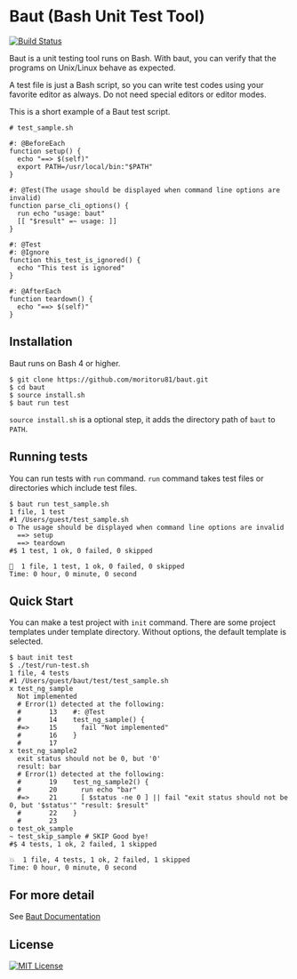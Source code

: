 # Baut (Bash Unit Test Tool)

[![Build Status](https://travis-ci.org/moritoru81/baut.svg?branch=master)](https://travis-ci.org/moritoru81/baut)

Baut is a unit testing tool runs on Bash. With baut, you can verify that the programs on Unix/Linux
behave as expected.

A test file is just a Bash script, so you can write test codes using your favorite editor as always. Do not need special editors
or editor modes.

This is a short example of a Baut test script.

``` shell
# test_sample.sh

#: @BeforeEach
function setup() {
  echo "==> $(self)"
  export PATH=/usr/local/bin:"$PATH"
}

#: @Test(The usage should be displayed when command line options are invalid)
function parse_cli_options() {
  run echo "usage: baut"
  [[ "$result" =~ usage: ]]
}

#: @Test
#: @Ignore
function this_test_is_ignored() {
  echo "This test is ignored"
}

#: @AfterEach
function teardown() {
  echo "==> $(self)"
}
```

## Installation

Baut runs on Bash 4 or higher.

``` shell
$ git clone https://github.com/moritoru81/baut.git
$ cd baut
$ source install.sh
$ baut run test
```

`source install.sh` is a optional step, it adds the directory path of `baut` to `PATH`.


## Running tests

You can run tests with `run` command. `run` command takes test files or directories which include test files.

``` shell
$ baut run test_sample.sh
1 file, 1 test
#1 /Users/guest/test_sample.sh
o The usage should be displayed when command line options are invalid
  ==> setup
  ==> teardown
#$ 1 test, 1 ok, 0 failed, 0 skipped

🎉  1 file, 1 test, 1 ok, 0 failed, 0 skipped
Time: 0 hour, 0 minute, 0 second
```

## Quick Start

You can make a test project with `init` command. There are some project templates under template directory. Without options, the default template is selected.

``` shell
$ baut init test
$ ./test/run-test.sh
1 file, 4 tests
#1 /Users/guest/baut/test/test_sample.sh
x test_ng_sample
  Not implemented
  # Error(1) detected at the following:
  #       13	#: @Test
  #       14	test_ng_sample() {
  #=>     15	  fail "Not implemented"
  #       16	}
  #       17
x test_ng_sample2
  exit status should not be 0, but '0'
  result: bar
  # Error(1) detected at the following:
  #       19	test_ng_sample2() {
  #       20	  run echo "bar"
  #=>     21	  [ $status -ne 0 ] || fail "exit status should not be 0, but '$status'" "result: $result"
  #       22	}
  #       23
o test_ok_sample
~ test_skip_sample # SKIP Good bye!
#$ 4 tests, 1 ok, 2 failed, 1 skipped

💥  1 file, 4 tests, 1 ok, 2 failed, 1 skipped
Time: 0 hour, 0 minute, 0 second
```

## For more detail

See [Baut Documentation](http://baut.readthedocs.io/en/latest/)

## License

[![MIT License](http://img.shields.io/badge/license-MIT-blue.svg?style=flat)](LICENSE)
